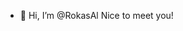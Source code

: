 - 👋 Hi, I’m @RokasAl Nice to meet you!


<!---
RokasAl/RokasAl is a ✨ special ✨ repository because its `README.md` (this file) appears on your GitHub profile.
You can click the Preview link to take a look at your changes.
--->
